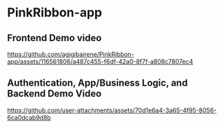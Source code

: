 # PinkRibbon-app

## Frontend Demo video
https://github.com/agigibairene/PinkRibbon-app/assets/116561806/a487c455-f6df-42a0-8f7f-a808c7807ec4

## Authentication, App/Business Logic, and Backend Demo Video

https://github.com/user-attachments/assets/70d1e6a4-3a65-4f95-8056-6ca0dcab9d8b

